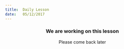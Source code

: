 ```yaml
---
title:  Daily Lesson
date:   05/12/2017
---
```


### <center>We are working on this lesson</center>
<center>Please come back later</center>